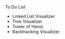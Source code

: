 To Do List 
* Linked List Visualizer 
* Tree Visualizer 
* Tower of Hanoi 
* Backtracking Visualizer
